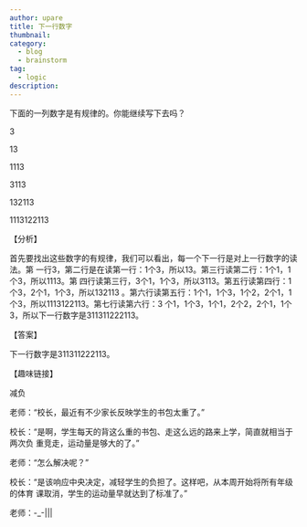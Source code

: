 ```yaml
---
author: upare
title: 下一行数字
thumbnail:
category:
  - blog
  - brainstorm
tag:
  - logic
description: 
---
```

下面的一列数字是有规律的。你能继续写下去吗？

3

13

1113

3113

132113

1113122113

【分析】

首先要找出这些数字的有规律，我们可以看出，每一个下一行是对上一行数字的读法。第 一行3，第二行是在读第一行：1个3，所以13。第三行读第二行：1个1，1个3，所以1113。第 四行读第三行，3个1，1个3，所以3113。第五行读第四行：1个3，2个1，1个3，所以132113 。第六行读第五行：1个1，1个3，1个2，2个1，1个3，所以1113122113。第七行读第六行：3 个1，1个3，1个1，2个2，2个1，1个3，所以下一行数字是311311222113。

【答案】

下一行数字是311311222113。

【趣味链接】

减负

老师：“校长，最近有不少家长反映学生的书包太重了。”

校长：“是啊，学生每天的背这么重的书包、走这么远的路来上学，简直就相当于两次负 重竞走，运动量是够大的了。”

老师：“怎么解决呢？”

校长：“是该响应中央决定，减轻学生的负担了。这样吧，从本周开始将所有年级的体育 课取消，学生的运动量早就达到了标准了。”

老师：-\_-|||